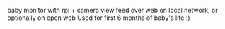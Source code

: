 baby monitor with rpi + camera
view feed over web on local network, or optionally on open web
Used for first 6 months of baby's life :)
